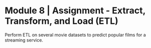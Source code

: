 # Module 8 | Assignment - Extract, Transform, and Load (ETL)

Perform ETL on several movie datasets to predict popular films for a streaming service.
